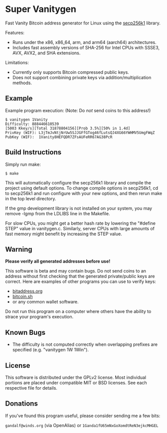 Super Vanitygen
===============

Fast Vanity Bitcoin address generator for Linux using the
[secp256k1](https://github.com/sipa/secp256k1) library.

Features:
* Runs under the x86, x86\_64, arm, and arm64 (aarch64) architectures.
* Includes fast assembly versions of SHA-256 for Intel CPUs with SSSE3, AVX,
  AVX2, and SHA extensions.

Limitations:
* Currently only supports Bitcoin compressed public keys.
* Does not support combining private keys via addition/multiplication methods.

Example
-------
Example program execution:
(Note: Do _not_ send coins to this address!)

    $ vanitygen 1Vanity
    Difficulty: 888446610539
    [5003 Kkey/s][Total 31878804156][Prob 3.5%][50% in 1.4d]
    PrivKey (WIF): L3jTmJvNtjNrUw5SJJGFfGTog46fLutsQJ4XG66YWHMV5UmgFWqZ
    PubKey (WIF):  1Vanity8HEFQDR7ZFsAUFeRR67AG38PcR

Build Instructions
------------------
Simply run make:

    $ make

This will automatically configure the secp256k1 library and compile the
project using default options. To change compile options in secp256k1, cd to
secp256k1 and run configure with your new options, and then rerun make in the
top level directory.

If the gmp development library is not installed on your system, you may remove
-lgmp from the LDLIBS line in the Makefile.

For slow CPUs, you might get a better hash rate by lowering the "#define STEP"
value in vanitygen.c. Similarly, server CPUs with large amounts of fast memory
might benefit by increasing the STEP value.

Warning
-------
**Please verify all generated addresses before use!**

This software is beta and may contain bugs. Do not send coins to an address
without first checking that the generated private/public keys are correct.
Here are examples of other programs you can use to verify keys:

* [bitaddress.org](https://www.bitaddress.org)
* [bitcoin.sh](https://github.com/grondilu/bitcoin-bash-tools/blob/master/bitcoin.sh)
* or any common wallet software.

Do not run this program on a computer where others have the ability to strace
your program's execution.

Known Bugs
----------
* The difficulty is not computed correctly when overlapping prefixes are
  specified (e.g. "vanitygen 1W 1Win").

License
-------
This software is distributed under the GPLv2 license. Most individual portions
are placed under compatible MIT or BSD licenses. See each respective file for
details.

Donations
---------
If you've found this program useful, please consider sending me a few bits:

`gandalf@winds.org` (via OpenAlias) or `1Ganda1fU65mNxGoXomdtReN3ejkcMHGEL`
